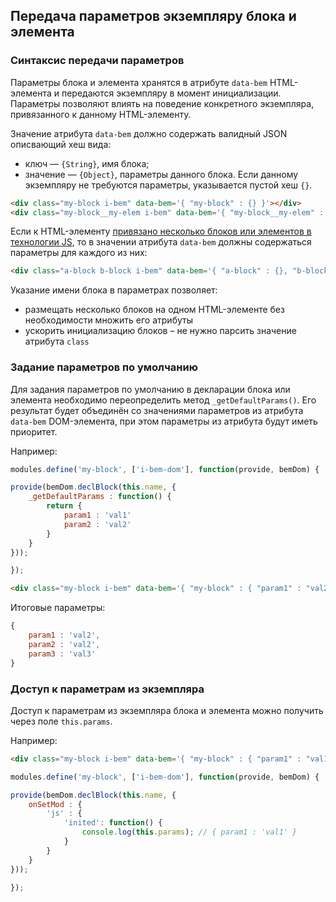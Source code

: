 <a name="data-bem"></a>
## Передача параметров экземпляру блока и элемента

### Синтаксис передачи параметров

Параметры блока и элемента хранятся в атрибуте `data-bem` HTML-элемента и передаются экземпляру в момент инициализации.
Параметры позволяют влиять на поведение конкретного экземпляра, привязанного к данному HTML-элементу.

Значение атрибута `data-bem` должно содержать валидный JSON описвающий хеш вида:

* ключ — `{String}`, имя блока;
* значение — `{Object}`, параметры данного блока. Если данному экземпляру не требуются параметры, указывается пустой хеш `{}`.

```html
<div class="my-block i-bem" data-bem='{ "my-block" : {} }'></div>
<div class="my-block__my-elem i-bem" data-bem='{ "my-block__my-elem" : {} }'></div>
```


Если к HTML-элементу [привязано несколько блоков или элементов в технологии JS](./i-bem-js-html-binding.ru.md#html-mixes),
то в значении атрибута `data-bem` должны содержаться параметры для каждого из них:

```html
<div class="a-block b-block i-bem" data-bem='{ "a-block" : {}, "b-block" : {} }'></div>
```

Указание имени блока в параметрах позволяет:

 * размещать несколько блоков на одном HTML-элементе без необходимости множить его атрибуты
 * ускорить инициализацию блоков – не нужно парсить значение атрибута `class`

### Задание параметров по умолчанию

Для задания параметров по умолчанию в декларации блока или элемента необходимо переопределить метод `_getDefaultParams()`.
Его результат будет объединён со значениями параметров из атрибута `data-bem` DOM-элемента,
при этом параметры из атрибута будут иметь приоритет.

Например:

```js
modules.define('my-block', ['i-bem-dom'], function(provide, bemDom) {

provide(bemDom.declBlock(this.name, {
    _getDefaultParams : function() {
        return {
            param1 : 'val1'
            param2 : 'val2'
        }
    }
}));

});
```

```html
<div class="my-block i-bem" data-bem='{ "my-block" : { "param1" : "val2", "param3" : "val3" } }'></div>
```

Итоговые параметры:

```js
{
    param1 : 'val2',
    param2 : 'val2',
    param3 : 'val3'
}
```

### Доступ к параметрам из экземпляра

Доступ к параметрам из экземпляра блока и элемента можно получить через поле `this.params`.

Например:

```html
<div class="my-block i-bem" data-bem='{ "my-block" : { "param1" : "val1" } }'></div>
```

```js
modules.define('my-block', ['i-bem-dom'], function(provide, bemDom) {

provide(bemDom.declBlock(this.name, {
    onSetMod : {
        'js' : {
            'inited': function() {
                console.log(this.params); // { param1 : 'val1' }
            }
        }
    }
}));

});
```
